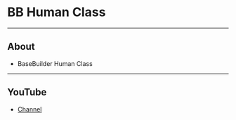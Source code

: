 # BB Human Class
---
## About
- BaseBuilder Human Class
---
## YouTube
- [Channel](https://www.youtube.com/@ProBaseBuilder)
